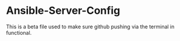 # Ansible-Server-Config

This is a beta file used to make sure github pushing via the terminal in functional. 

